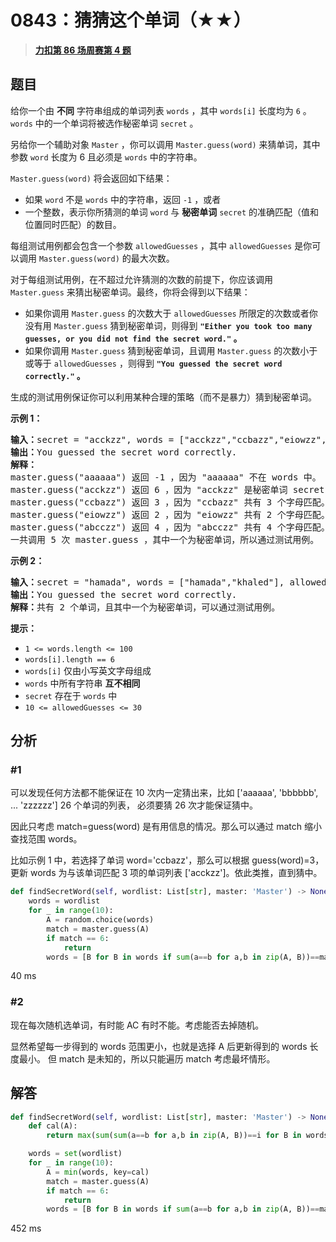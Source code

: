 # 0843：猜猜这个单词（★★）


> <u>**[力扣第 86 场周赛第 4 题](https://leetcode.cn/problems/guess-the-word/)**</u>

## 题目

<p>给你一个由 <strong>不同</strong> 字符串组成的单词列表 <code>words</code> ，其中 <code>words[i]</code> 长度均为 <code>6</code> 。<code>words</code> 中的一个单词将被选作秘密单词 <code>secret</code> 。</p>

<p>另给你一个辅助对象 <code>Master</code> ，你可以调用 <code>Master.guess(word)</code> 来猜单词，其中参数 <code>word</code> 长度为 6 且必须是 <code>words</code> 中的字符串。</p>

<p><code>Master.guess(word)</code> 将会返回如下结果：</p>

<ul>
<li>如果 <code>word</code> 不是 <code>words</code> 中的字符串，返回 <code>-1</code> ，或者</li>
<li>一个整数，表示你所猜测的单词 <code>word</code> 与 <strong>秘密单词</strong> <code>secret</code> 的准确匹配（值和位置同时匹配）的数目。</li>
</ul>

<p>每组测试用例都会包含一个参数 <code>allowedGuesses</code> ，其中 <code>allowedGuesses</code> 是你可以调用 <code>Master.guess(word)</code> 的最大次数。</p>

<p>对于每组测试用例，在不超过允许猜测的次数的前提下，你应该调用 <code>Master.guess</code> 来猜出秘密单词。最终，你将会得到以下结果：</p>

<ul>
<li>如果你调用 <code>Master.guess</code> 的次数大于 <code>allowedGuesses</code> 所限定的次数或者你没有用 <code>Master.guess</code> 猜到秘密单词，则得到 <strong><code>"Either you took too many guesses, or you did not find the secret word."</code> 。</strong></li>
<li>如果你调用 <code>Master.guess</code> 猜到秘密单词，且调用 <code>Master.guess</code> 的次数小于或等于 <code>allowedGuesses</code> ，则得到 <strong><code>"You guessed the secret word correctly."</code> 。</strong></li>
</ul>

<p>生成的测试用例保证你可以利用某种合理的策略（而不是暴力）猜到秘密单词。</p>


<p><strong>示例 1：</strong></p>

<pre>
<strong>输入：</strong>secret = "acckzz", words = ["acckzz","ccbazz","eiowzz","abcczz"], allowedGuesses = 10
<strong>输出：</strong>You guessed the secret word correctly.
<strong>解释：</strong>
master.guess("aaaaaa") 返回 -1 ，因为 "aaaaaa" 不在 words 中。
master.guess("acckzz") 返回 6 ，因为 "acckzz" 是秘密单词 secret ，共有 6 个字母匹配。
master.guess("ccbazz") 返回 3 ，因为 "ccbazz" 共有 3 个字母匹配。
master.guess("eiowzz") 返回 2 ，因为 "eiowzz" 共有 2 个字母匹配。
master.guess("abcczz") 返回 4 ，因为 "abcczz" 共有 4 个字母匹配。
一共调用 5 次 master.guess ，其中一个为秘密单词，所以通过测试用例。
</pre>

<p><strong>示例 2：</strong></p>

<pre>
<strong>输入：</strong>secret = "hamada", words = ["hamada","khaled"], allowedGuesses = 10
<strong>输出：</strong>You guessed the secret word correctly.
<strong>解释：</strong>共有 2 个单词，且其中一个为秘密单词，可以通过测试用例。</pre>



<p><strong>提示：</strong></p>

<ul>
<li><code>1 &lt;= words.length &lt;= 100</code></li>
<li><code>words[i].length == 6</code></li>
<li><code>words[i]</code> 仅由小写英文字母组成</li>
<li><code>words</code> 中所有字符串 <strong>互不相同</strong></li>
<li><code>secret</code> 存在于 <code>words</code> 中</li>
<li><code>10 &lt;= allowedGuesses &lt;= 30</code></li>
</ul>


## 分析

### #1

可以发现任何方法都不能保证在 10 次内一定猜出来，比如 ['aaaaaa', 'bbbbbb', ... 'zzzzzz'] 26 个单词的列表，
必须要猜 26 次才能保证猜中。

因此只考虑 match=guess(word) 是有用信息的情况。那么可以通过 match 缩小查找范围 words。

比如示例 1 中，若选择了单词 word='ccbazz'，那么可以根据 guess(word)=3，
更新 words 为与该单词匹配 3 项的单词列表 ['acckzz']。依此类推，直到猜中。

```python
def findSecretWord(self, wordlist: List[str], master: 'Master') -> None:
    words = wordlist
    for _ in range(10):
        A = random.choice(words)
        match = master.guess(A)
        if match == 6:
            return
        words = [B for B in words if sum(a==b for a,b in zip(A, B))==match]
```
40 ms

### #2

现在每次随机选单词，有时能 AC 有时不能。考虑能否去掉随机。

显然希望每一步得到的 words 范围更小，也就是选择 A 后更新得到的 words 长度最小。
但 match 是未知的，所以只能遍历 match 考虑最坏情形。


## 解答

```python
def findSecretWord(self, wordlist: List[str], master: 'Master') -> None:
    def cal(A):
        return max(sum(sum(a==b for a,b in zip(A, B))==i for B in words) for i in range(6))

    words = set(wordlist)
    for _ in range(10):
        A = min(words, key=cal)
        match = master.guess(A)
        if match == 6:
            return
        words = [B for B in words if sum(a==b for a,b in zip(A, B))==match]
```
452 ms

